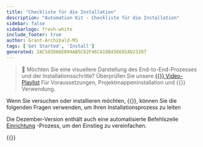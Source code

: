 ```yaml
---
title: "Checkliste für die Installation"
description: "Automation Kit - Checkliste für die Installation"
sidebar: false
sidebarlogo: fresh-white
include_footer: true
author: Grant-Archibald-MS
tags: ['Get Started', 'Install']
generated: 2AC503D66E094AB5C82F46CA10B456692AD23207
---
```


> 🎥 Möchten Sie eine visuellere Darstellung des End-to-End-Prozesses und der Installationsschritte? Überprüfen Sie unsere <a href='https://www.youtube.com/playlist?list=PLi9EhCY4z99VlRg4j7D1Or6XfXbUcEWZy' target='_blank'>{{<product-name>}} Video-Playlist</a> Für Voraussetzungen, Projektmappeninstallation und {{<product-name>}} Verwendung.

Wenn Sie versuchen oder installieren möchten, {{<product-name>}}, können Sie die folgenden Fragen verwenden, um Ihren Installationsprozess zu leiten

Die Dezember-Version enthält auch eine automatisierte Befehlszeile [Einrichtung](/de/getting-started/setup) -Prozess, um den Einstieg zu vereinfachen.

{{<questions name="/content/de/get-started/install-checklist.json" completed="Vielen Dank, dass Sie die Checkliste für die Installation ausgefüllt haben." showNavigationButtons="false" locale="de">}}
